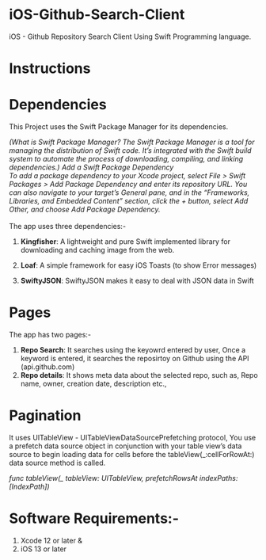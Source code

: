 # iOS-Github-Search-Client
iOS  - Github Repository Search Client Using Swift Programming language.

# Instructions
# Dependencies
This Project uses the Swift Package Manager for its dependencies.

<i>(What is Swift Package Manager? The Swift Package Manager is a tool for managing the distribution of Swift code. It’s integrated with the Swift build system to automate the process of downloading, compiling, and linking dependencies.)
Add a Swift Package Dependency<br>
To add a package dependency to your Xcode project, select File > Swift Packages > Add Package Dependency and enter its repository URL. You can also navigate to your target’s General pane, and in the “Frameworks, Libraries, and Embedded Content” section, click the + button, select Add Other, and choose Add Package Dependency.</i></br></br>
The app uses three dependencies:-


1. **Kingfisher**:  A lightweight and pure Swift implemented library for downloading and caching image from the web.

2. **Loaf**:  A simple framework for easy iOS Toasts (to show Error messages)

3. **SwiftyJSON**: SwiftyJSON makes it easy to deal with JSON data in Swift

# Pages

The app has two pages:-

1. **Repo Search**: It searches using the keyowrd entered by user, Once a keyword is entered, it searches the reposirtoy on Github using the API (api.github.com)
2. **Repo details**: It shows meta data about the selected repo, such as, Repo name, owner, creation date, description etc.,

# Pagination

It uses UITableView - UITableViewDataSourcePrefetching protocol, You use a prefetch data source object in conjunction with your table view’s data source to begin loading data for cells before the tableView(_:cellForRowAt:) data source method is called.

<i>func tableView(_ tableView: UITableView, prefetchRowsAt indexPaths: [IndexPath])</i>


# Software Requirements:-
1. Xcode 12 or later &<br>
2. iOS 13 or later
